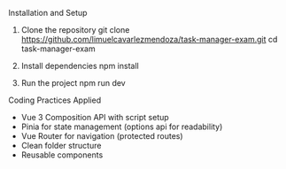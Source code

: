Installation and Setup

1. Clone the repository
git clone https://github.com/limuelcavarlezmendoza/task-manager-exam.git
cd task-manager-exam

2. Install dependencies
npm install

3. Run the project
npm run dev


Coding Practices Applied
- Vue 3 Composition API with script setup
- Pinia for state management (options api for readability)
- Vue Router for navigation (protected routes)
- Clean folder structure
- Reusable components